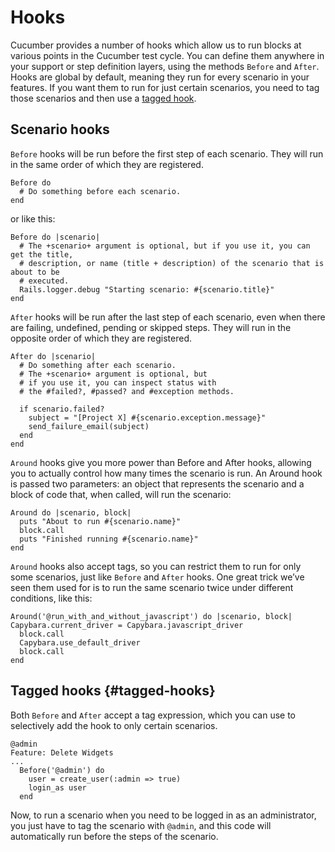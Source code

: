 # Hooks

Cucumber provides a number of hooks which allow us to run blocks at various points in the Cucumber test cycle. You can define them anywhere in your support or step definition layers, using the methods `Before` and `After`. Hooks are global by default, meaning they run for every scenario in your
features. If you want them to run for just certain scenarios, you need to tag
those scenarios and then use a [tagged hook](hooks.md#tagged-hooks).

## Scenario hooks

`Before` hooks will be run before the first step of each scenario. They will run in the same order of which they are registered.

```
Before do
  # Do something before each scenario.
end
```

or like this:

```
Before do |scenario|
  # The +scenario+ argument is optional, but if you use it, you can get the title,
  # description, or name (title + description) of the scenario that is about to be
  # executed.
  Rails.logger.debug "Starting scenario: #{scenario.title}"
end
```

`After` hooks will be run after the last step of each scenario, even when there are failing, undefined, pending or skipped steps. They will run in the opposite order of which they are registered.

```
After do |scenario|
  # Do something after each scenario.
  # The +scenario+ argument is optional, but
  # if you use it, you can inspect status with
  # the #failed?, #passed? and #exception methods.

  if scenario.failed?
    subject = "[Project X] #{scenario.exception.message}"
    send_failure_email(subject)
  end
end
```

`Around` hooks give you more power than Before and After hooks, allowing you to
actually control how many times the scenario is run. An Around hook is passed
two parameters: an object that represents the scenario and a block of code
that, when called, will run the scenario:

```
Around do |scenario, block|
  puts "About to run #{scenario.name}"
  block.call
  puts "Finished running #{scenario.name}"
end
```

`Around` hooks also accept tags, so you can restrict them to run for only some
scenarios, just like `Before` and `After` hooks. One great trick we’ve seen them used for is to run the same scenario twice under different conditions, like this:

```
Around('@run_with_and_without_javascript') do |scenario, block|
Capybara.current_driver = Capybara.javascript_driver
  block.call
  Capybara.use_default_driver
  block.call
end
```

## Tagged hooks {#tagged-hooks}

Both `Before` and `After` accept a tag expression, which you can use to selectively add the hook to only certain scenarios.

```
@admin
Feature: Delete Widgets
...
  Before('@admin') do
    user = create_user(:admin => true)
    login_as user
  end
```

Now, to run a scenario when you need to be logged in as an administrator, you just have to tag the scenario with `@admin`, and this code will automatically run before the steps of the scenario.

